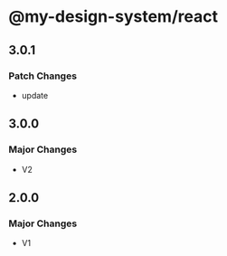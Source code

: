 # @my-design-system/react

## 3.0.1

### Patch Changes

- update

## 3.0.0

### Major Changes

- V2

## 2.0.0

### Major Changes

- V1
